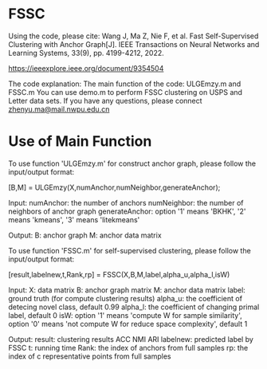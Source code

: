 # FSSC

Using the code, please cite:
Wang J, Ma Z, Nie F, et al. Fast Self-Supervised Clustering with Anchor Graph[J]. IEEE Transactions on Neural Networks and Learning Systems, 33(9), pp. 4199-4212, 2022.

https://ieeexplore.ieee.org/document/9354504

The code explanation: 
The main function of the code: ULGEmzy.m and FSSC.m
You can use demo.m to perform FSSC clustering on USPS and Letter data sets. 
If you have any questions, please connect zhenyu.ma@mail.nwpu.edu.cn

# Use of Main Function
To use function 'ULGEmzy.m' for construct anchor graph, please follow the input/output format:

[B,M] = ULGEmzy(X,numAnchor,numNeighbor,generateAnchor); 

Input:
numAnchor: the number of anchors
numNeighbor: the number of neighbors of anchor graph
generateAnchor: option '1' means 'BKHK', '2' means 'kmeans', '3' means 'litekmeans'

Output:
B: anchor graph
M: anchor data matrix

To use function 'FSSC.m' for self-supervised clustering, please follow the input/output format:

[result,labelnew,t,Rank,rp] = FSSC(X,B,M,label,alpha_u,alpha_l,isW)

Input:
X: data matrix
B: anchor graph matrix
M: anchor data matrix
label: ground truth (for compute clustering results)
alpha_u: the coefficient of detecing novel class, default 0.99
alpha_l: the coefficient of changing primal label, default 0
isW: option '1' means 'compute W for sample similarity', option '0' means 'not compute W for reduce space complexity', default 1

Output:
result: clustering results ACC NMI ARI
labelnew: predicted label by FSSC
t: running time
Rank: the index of anchors from full samples
rp: the index of c representative points from full samples
